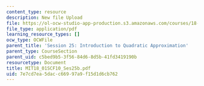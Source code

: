 ```yaml
---
content_type: resource
description: New file Upload
file: https://ol-ocw-studio-app-production.s3.amazonaws.com/courses/18-01sc-single-variable-calculus-fall-2010/7e7cd7ea5dacc66997a9f15d1d6cb762_MIT18_01SCF10_Ses25b.pdf
file_type: application/pdf
learning_resource_types: []
ocw_type: OCWFile
parent_title: 'Session 25: Introduction to Quadratic Approximation'
parent_type: CourseSection
parent_uid: c5bed9b5-3f56-84d6-8d5b-41fd3419190b
resourcetype: Document
title: MIT18_01SCF10_Ses25b.pdf
uid: 7e7cd7ea-5dac-c669-97a9-f15d1d6cb762
---
```

